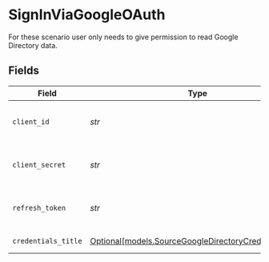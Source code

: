 # SignInViaGoogleOAuth

For these scenario user only needs to give permission to read Google Directory data.


## Fields

| Field                                                                                                        | Type                                                                                                         | Required                                                                                                     | Description                                                                                                  |
| ------------------------------------------------------------------------------------------------------------ | ------------------------------------------------------------------------------------------------------------ | ------------------------------------------------------------------------------------------------------------ | ------------------------------------------------------------------------------------------------------------ |
| `client_id`                                                                                                  | *str*                                                                                                        | :heavy_check_mark:                                                                                           | The Client ID of the developer application.                                                                  |
| `client_secret`                                                                                              | *str*                                                                                                        | :heavy_check_mark:                                                                                           | The Client Secret of the developer application.                                                              |
| `refresh_token`                                                                                              | *str*                                                                                                        | :heavy_check_mark:                                                                                           | The Token for obtaining a new access token.                                                                  |
| `credentials_title`                                                                                          | [Optional[models.SourceGoogleDirectoryCredentialsTitle]](../models/sourcegoogledirectorycredentialstitle.md) | :heavy_minus_sign:                                                                                           | Authentication Scenario                                                                                      |